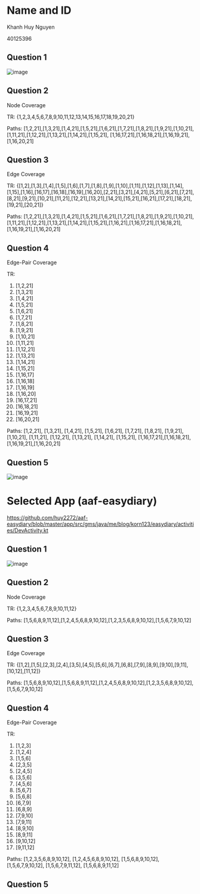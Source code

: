# Name and ID

Khanh Huy Nguyen 

40125396

## Question 1

![image](https://github.com/SOEN345-WINTER2024/cfg-graph-lab-huy2272/assets/91811941/48cc3adc-3e8c-42b0-9ce3-f81f46184a14)

## Question 2

Node Coverage

TR: {1,2,3,4,5,6,7,8,9,10,11,12,13,14,15,16,17,18,19,20,21}

Paths: 
[1,2,21],[1,3,21],[1,4,21],[1,5,21],[1,6,21],[1,7,21],[1,8,21],[1,9,21],[1,10,21],[1,11,21],[1,12,21],[1,13,21],[1,14,21],[1,15,21], [1,16,17,21],[1,16,18,21],[1,16,19,21],[1,16,20,21]

## Question 3

Edge Coverage

TR: {[1,2],[1,3],[1,4],[1,5],[1,6],[1,7],[1,8],[1,9],[1,10],[1,11],[1,12],[1,13],[1,14],[1,15],[1,16],[16,17],[16,18],[16,19],[16,20],[2,21],[3,21],[4,21],[5,21],[6,21],[7,21],[8,21],[9,21],[10,21],[11,21],[12,21],[13,21],[14,21],[15,21],[16,21],[17,21],[18,21],[19,21],[20,21]}

Paths:
[1,2,21],[1,3,21],[1,4,21],[1,5,21],[1,6,21],[1,7,21],[1,8,21],[1,9,21],[1,10,21],[1,11,21],[1,12,21],[1,13,21],[1,14,21],[1,15,21],[1,16,21],[1,16,17,21],[1,16,18,21],[1,16,19,21],[1,16,20,21]

## Question 4

Edge-Pair Coverage

TR:
 1. [1,2,21]
 2. [1,3,21]
 3. [1,4,21]
 4. [1,5,21]
 5. [1,6,21]
 6. [1,7,21]
 7. [1,8,21]
 8. [1,9,21]
 9. [1,10,21]
 10. [1,11,21]
 11. [1,12,21]
 12. [1,13,21]
 13. [1,14,21]
 14. [1,15,21]
 15. [1,16,17]
 16. [1,16,18]
 17. [1,16,19]
 18. [1,16,20]
 19. [16,17,21]
 20. [16,18,21]
 21. [16,19,21]
 22. [16,20,21]

Paths:
[1,2,21], [1,3,21], [1,4,21], [1,5,21], [1,6,21], [1,7,21], [1,8,21], [1,9,21], [1,10,21], [1,11,21], [1,12,21], [1,13,21], [1,14,21], [1,15,21], [1,16,17,21],[1,16,18,21],[1,16,19,21],[1,16,20,21]

## Question 5

![image](https://github.com/SOEN345-WINTER2024/cfg-graph-lab-huy2272/assets/91811941/e97309ea-f4ee-46c5-8ccb-288cd1b03ad3)

# Selected App (aaf-easydiary)

https://github.com/huy2272/aaf-easydiary/blob/master/app/src/gms/java/me/blog/korn123/easydiary/activities/DevActivity.kt

## Question 1

![image](https://github.com/SOEN345-WINTER2024/cfg-graph-lab-huy2272/assets/91811941/072e1cb9-0f90-4460-9437-1d327651b890)


## Question 2

Node Coverage

TR: {1,2,3,4,5,6,7,8,9,10,11,12}

Paths: 
[1,5,6,8,9,11,12],[1,2,4,5,6,8,9,10,12],[1,2,3,5,6,8,9,10,12],[1,5,6,7,9,10,12]

## Question 3

Edge Coverage

TR: {[1,2],[1,5],[2,3],[2,4],[3,5],[4,5],[5,6],[6,7],[6,8],[7,9],[8,9],[9,10],[9,11],[10,12],[11,12]}

Paths: [1,5,6,8,9,10,12],[1,5,6,8,9,11,12],[1,2,4,5,6,8,9,10,12],[1,2,3,5,6,8,9,10,12],[1,5,6,7,9,10,12]

## Question 4

Edge-Pair Coverage 

TR:
 1. [1,2,3]
 2. [1,2,4]
 3. [1,5,6]
 4. [2,3,5]
 5. [2,4,5]
 6. [3,5,6]
 7. [4,5,6]
 8. [5,6,7]
 9. [5,6,8]
 10. [6,7,9]
 11. [6,8,9]
 12. [7,9,10]
 13. [7,9,11]
 14. [8,9,10]
 15. [8,9,11]
 16. [9,10,12]
 17. [9,11,12]

Paths:
[1,2,3,5,6,8,9,10,12], [1,2,4,5,6,8,9,10,12], [1,5,6,8,9,10,12], [1,5,6,7,9,10,12], [1,5,6,7,9,11,12], [1,5,6,8,9,11,12]

## Question 5
